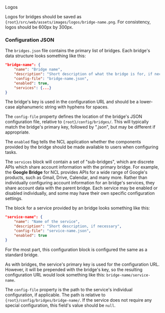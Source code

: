 Logos

Logos for bridges should be saved as `{root}/src/web/assets/images/logos/bridge-name.png`. For consistency, logos should be 600px by 300px.

### Configuration JSON

The `bridges.json` file contains the primary list of bridges. Each bridge's data structure looks something like this:

```json
"bridge-name": {
    "name": "Bridge name",
    "description": "Short description of what the bridge is for, if necessary.",
    "config-file": "bridge-name.json",
    "enabled": true,
    "services": {...}
}
```

The bridge's key is used in the configuration URL and should be a lower-case alphanumeric string with hyphens for spaces.

The `config-file` property defines the location of the bridge's JSON configuration file, relative to `{root}/config/bridges/`. This will typically match the bridge's primary key, followed by ".json", but may be different if appropriate.

The `enabled` flag tells the NCL application whether the components provided by the bridge should be made available to users when configuring tasks.

The `services` block will contain a set of "sub-bridges", which are discrete APIs which share account information with the primary bridge. For example, the **Google Bridge** for NCL provides APIs for a wide range of Google's products, such as Gmail, Drive, Calendar, and many more. Rather than individually configuring account information for an bridge's services, they share account data with the parent bridge. Each service may be enabled or disabled individually, and some may have their own specific configuration settings.

The block for a service provided by an bridge looks something like this:

```json
"service-name": {
    "name": "Name of the service",
    "description": "Short description, if necessary",
    "config-file": "service-name.json",
    "enabled": true
}
```

For the most part, this configuration block is configured the same as a standard bridge.

As with bridges, the service's primary key is used for the configuration URL. However, it will be prepended with the bridge's key, so the resulting configuration URL would look something like this: `bridge-name/service-name`.

The `config-file` property is the path to the service's individual configuration, if applicable. The path is relative to `{root}/config/bridges/bridge-name/`. If the service does not require any special configuration, this field's value should be `null`.
